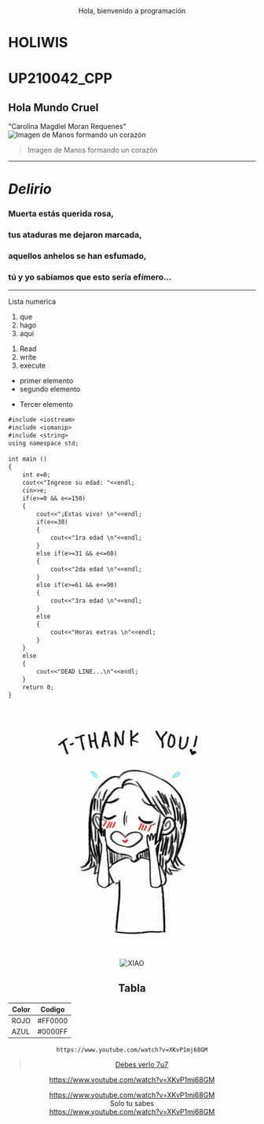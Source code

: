 <center>  Hola,  
bienvenido a programación  
</center>  

# HOLIWIS
# UP210042_CPP
## Hola Mundo Cruel

"Carolina Magdiel Moran Requenes"
![Imagen de Manos formando un corazón](https://scontent.fagu1-1.fna.fbcdn.net/v/t1.18169-9/16427230_757966497686475_2199017059822157899_n.jpg?_nc_cat=110&ccb=1-7&_nc_sid=19026a&_nc_ohc=m06e9DbNCD4AX_zZruc&tn=nWdFp2FATw-HzJ_s&_nc_ht=scontent.fagu1-1.fna&oh=00_AT_5nCyLbHcRPffk5aNtoDzxCmfjeM7gU4AN17y4prmbPQ&oe=6352EB34)
> Imagen de Manos formando un corazón  
---
# ***Delirio***
### Muerta estás querida rosa,
### tus ataduras me dejaron marcada,
### aquellos anhelos se han esfumado,
### tú y yo sabíamos que esto sería efímero...
---
Lista numerica

1. que  
1. hago  
1. aqui  
<ol>
<li>Read</li>
<li>write</li>
<li>execute</li>
</ol>  

* primer elemento  
* segundo elemento  
- Tercer elemento  

```
#include <iostream>
#include <iomanip>
#include <string>
using namespace std;

int main ()  
{  
    int e=0;  
    cout<<"Ingrese su edad: "<<endl;  
    cin>>e;  
    if(e>=0 && e<=150)  
    {  
        cout<<"¡Estas vivo! \n"<<endl;  
        if(e<=30)  
        {  
            cout<<"1ra edad \n"<<endl;  
        }  
        else if(e>=31 && e<=60)  
        {  
            cout<<"2da edad \n"<<endl;  
        }  
        else if(e>=61 && e<=90)  
        {  
            cout<<"3ra edad \n"<<endl;  
        }  
        else   
        {  
            cout<<"Horas extras \n"<<endl;  
        }  
    }  
    else  
    {  
        cout<<"DEAD LINE...\n"<<endl;  
    }  
    return 0;  
}  
```
![Holi](U1/Imagenes/gif-reverencia-3.gif "gif-reverencia-3")  

<div align="center">
<img alt="XIAO" src="https://i.pinimg.com/originals/32/6d/3e/326d3ef3dbeac13a34e007dcaa934f45.jpg"width='500'/>

## Tabla
| Color | Codigo |  
|-------|--------|
| ROJO  |#FF0000 |
| AZUL  |#0000FF |

`https://www.youtube.com/watch?v=XKvP1mj68GM`
> [Debes verlo 7u7](https://www.youtube.com/watch?v=XKvP1mj68GM)    

https://www.youtube.com/watch?v=XKvP1mj68GM

<https://www.youtube.com/watch?v=XKvP1mj68GM>  
Solo tu sabes   
<a href="https://www.youtube.com/watch?v=XKvP1mj68GM">https://www.youtube.com/watch?v=XKvP1mj68GM</a>